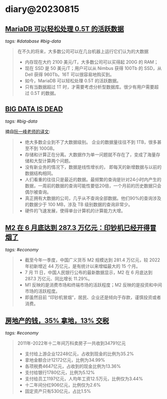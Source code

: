 # diary@20230815

## [MariaDB 可以轻松处理 0.5T 的活跃数据](https://www.infoq.cn/article/aRSHCLvmR46Yfe1epPiB)
_tags: #database #big-data_

> 在不久的将来，大多数公司可以在几台机器上运行它们认为的大数据
> - 内存现在大约 2100 美元/T，大多数公司可以买得起 200G 的 RAM；
> - 现在 SSD 是 50 美元/T；用户可以从 Nimbus 获得 100Tb 的 SSD，从 Dell 获得 960Tb。16T 可以很容易地购买到。
> - 如今，MariaDB 可以轻松处理 0.5T 的活跃数据。
> - 只有当数据超过 1T 时，才需要考虑分析型数据库。很少有用户需要超过 0.5T 的数据。

## [BIG DATA IS DEAD](https://motherduck.com/blog/big-data-is-dead/)
_tags: #big-data_

摘自[阮一峰老师的译文](https://www.ruanyifeng.com/blog/2023/03/weekly-issue-244.html):
> - 绝大多数企业到不了大数据级别。 企业的数据量往往不到 1TB，很多甚至不到 100GB。
> - 存储和计算正在分离。大数据作为单一问题就不存在了，变成了海量存储和大型计算两个问题。
> - 没有新业务的情况下，数据是线性增长的， 即每天的新增数据与以前的数据结构相同。
> - 人们看重的往往只是最近的数据。最频繁的查询是针对24小时内产生的数据，一周前的数据的查询可能性要低20倍，一个月前的历史数据只会偶尔被查询。
> - 真正拥有大数据的公司，几乎从不查询全部数据。他们90%的查询涉及的数据少于 100 MB，涉及 TB 级别数据的查询非常少。
> - 硬件的飞速发展，使得单台计算机的计算能力大增。


## [M2 在 6 月底达到 287.3 万亿元：印钞机已经开得冒烟了](https://www.latepost.com/news/dj_detail?id=1746)
_tags: #economy_

> - 截至今年一季度，中国广义货币 M2 规模达到 281.4 万亿元，较 2022 年初新增近 44 万亿元，是有统计以来增幅最大的 15 个月。
> - 7 月 11 日，中国人民银行公布的最新数据显示，M2 在 6 月底达到 287.3 万亿元、同比增长 11.29%。
> - M1 反映的是消费市场和终端市场的活跃程度；M2 反映的是投资和中间市场的活跃程度。
> - 即虽然目前 “印钞机冒烟”，居民、企业还是倾向于存款，谨慎投资或者消费。

## [房地产的钱，35% 拿地，13% 交税](https://xueqiu.com/6615553088/258152089)
_tags: #economy_

> 2011年-2022年十二年间万科卖房子一共收到34791亿元
> - 支付给上游企业12248亿元，占收到现金的比例为35.2%
> - 拿地金额合计12172亿元，比例为34.99%
> - 各项税费4647亿元，占收到的现金比例为13.36%
> - 支付给银行1780亿元，比例为5.12%
> - 支付给员工1197亿元，人均年工资12.5万元，比例仅为3.44%
> - 十二年间分红906亿元，比例仅为2.6%
> - 固定资产只有530亿元，占比1.5%
